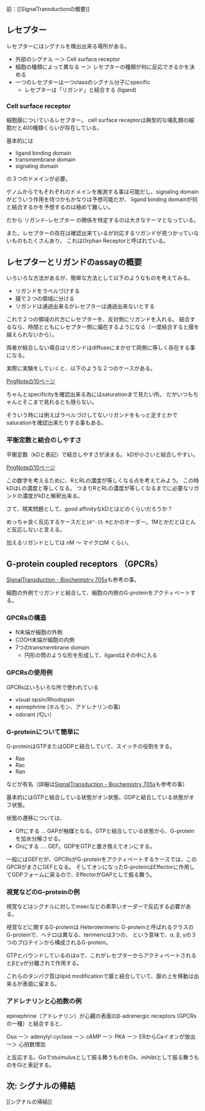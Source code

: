 前：[[SignalTransductionの概要]]

## レセプター

レセプターにはシグナルを検出出来る場所がある。

- 外部のシグナル ー＞ Cell surface receptor
- 細胞の種類によって異なる ー＞ レセプターの種類が何に反応できるかを決める
- 一つのレセプターは一つclassのシグナル分子にspecific
   - レセプターは「リガンド」と結合する (ligand)

### Cell surface receptor

細胞膜についているレセプター。
cell surface receptorは典型的な哺乳類の細胞だと400種類くらいが存在している。

基本的には

- ligand binding domain
- transmembrane domain
- signaling domain

の３つのドメインが必要。

ゲノムからでもそれぞれのドメインを推測する事は可能だし、signaling domainがどういう作用を持つかもかなりは予想可能だが、
ligand binding domainが何と結合するかを予想するのは極めて難しい。

だから リガンド-レセプター の関係を特定するのは大きなテーマとなっている。

また、レセプターの存在は確認出来ているが対応するリガンドが見つかっていないものもたくさんあり、
これはOrphan Receptorと呼ばれている。

## レセプターとリガンドのassayの概要

いろいろな方法があるが、簡単な方法として以下のようなものを考えてみる。

- リガンドをラベルづけする
- 膜で２つの領域に分ける
- リガンドは通過出来るがレセプターは通過出来ないとする

これで２つの領域の片方にレセプターを、反対側にリガンドを入れる。
結合するなら、時間とともにレセプター側に偏在するようになる（一度結合すると膜を越えられないから）。

両者が結合しない場合はリガンドはdiffuseにまかせて両側に等しく存在する事になる。

実際に実験をしていくと、以下のような２つのケースがある。

[PngNoteの10ページ](https://karino2.github.io/ImageGallery/CellBiology706x.html#lg=1&slide=9)

ちゃんとspecificityを確認出来る為にはsaturationまで見たい所。
だがいつもちゃんとそこまで見れるとも限らない。

そういう時には例えばラベルづけしてないリガンドをもっと足すとかでsaturationを確認出来たりする事もある。

### 平衡定数と結合のしやすさ

平衡定数（kDと表記）で結合しやすさが決まる。
kDが小さいと結合しやすい。

[PngNoteの10ページ](https://karino2.github.io/ImageGallery/CellBiology706x.html#lg=1&slide=9)

この数字を考えるために、RとRLの濃度が等しくなる点を考えてみよう。
この時kDはLの濃度と等しくなる。
つまりRとRLの濃度が等しくなるまでに必要なリガンドの濃度がkDと解釈出来る。

さて、現実問題として、good affinityなkDとはどのくらいだろうか？

めっちゃ良く反応するケースだと`10^-15 M`とかのオーダー。1Mとかだとほとんど反応しないと言える。

加えるリガンドとしては nM 〜 マイクロM くらい。

## G-protein coupled receptors （GPCRs）

[SignalTransduction - Biochemistry 705x](https://karino2.github.io/Biochemistry705x/SignalTransduction)も参考の事。

細胞の外側でリガンドと結合して、細胞の内側のG-proteinをアクティベートする。

### GPCRsの構造

- N末端が細胞の外側
- COOH末端が細胞の内側
- 7つのtransmembrane domain
   - 円形の筒のような形を形成して、ligandはその中に入る

### GPCRsの使用例

GPCRsはいろいろな所で使われている

- visual opsin/Rhodopsin
- epinephrine (ホルモン、アドレナリンの事)
- odorant (匂い）

### G-proteinについて簡単に

G-proteinはGTPまたはGDPと結合していて、スイッチの役割をする。

- Ras
- Rac
- Ran

などが有名（詳細は[SignalTransduction - Biochemistry 705x](https://karino2.github.io/Biochemistry705x/SignalTransduction)も参考の事）

基本的にはGTPと結合している状態がオン状態、GDPと結合している状態がオフ状態。

状態の遷移については、
- Offにする ... GAPが触媒となる。GTPと結合している状態から、G-proteinを加水分解させる。
- Onにする .... GEF。GDPをGTPと置き換えてオンにする。

一般にはGEFだが、GPCRsがG-proteinをアクティベートするケースでは、このGPCRがまさにGEFとなる。
そしてオンになったG-proteinはEffectorに作用してGDPフォームに戻るので、EffectorがGAPとして振る舞う。

### 視覚などのG-proteinの例

視覚などはシグナルに対してmsecなどの素早いオーダーで反応する必要がある。

視覚などに関するG-proteinは Heteroterimeric G-proteinと呼ばれるクラスのG-proteinで、ヘテロは異なる、terimericは3つの、
という意味で、α, β, γの３つのプロテインから構成されるG-protein。

GTPとバウンドしているのはαで、これがレセプターからアクティベートされるとβとγが分離されて作用する。

これらのタンパク質はlipid modificationで膜と結合していて、膜の上を移動は出来るが表面に留まる。

### アドレナリンと心拍数の例

epinephrine（アドレナリン）が心臓の表面のβ-adrenergic receptors (GPCRsの一種）と結合すると、

Gsα ー＞ adenylyl cyclase ー＞ cAMP ー＞ PKA ー＞ ERからCaイオンが放出 ー＞ 心拍数増加

と反応する。Gαでstuimulusとして振る舞うものをGs、inihibtとして振る舞うものをGiと表記する。

## 次: シグナルの帰結

[[シグナルの帰結]]